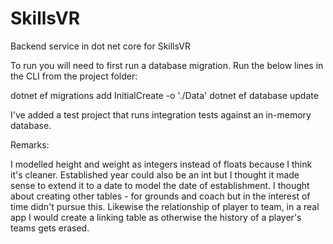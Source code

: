 # SkillsVR

Backend service in dot net core for SkillsVR

To run you will need to first run a database migration. Run the below lines in the CLI from the project folder:

dotnet ef migrations add InitialCreate -o './Data'
dotnet ef database update

I've added a test project that runs integration tests against an in-memory database.

Remarks:

I modelled height and weight as integers instead of floats because I think it's cleaner. 
Established year could also be an int but I thought it made sense to extend it to a date to model the date of establishment.
I thought about creating other tables - for grounds and coach but in the interest of time didn't pursue this.
Likewise the relationship of player to team, in a real app I would create a linking table as otherwise the history
of a player's teams gets erased.

